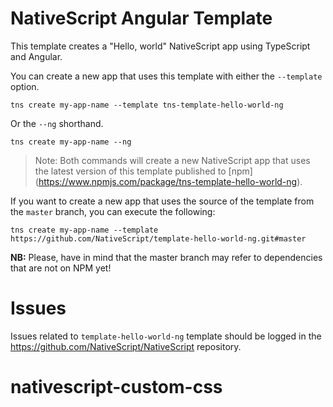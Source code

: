 # NativeScript Angular Template

This template creates a "Hello, world" NativeScript app using TypeScript and Angular.

You can create a new app that uses this template with either the `--template` option.

```
tns create my-app-name --template tns-template-hello-world-ng
```

Or the `--ng` shorthand.

```
tns create my-app-name --ng
```

> Note: Both commands will create a new NativeScript app that uses the latest version of this template published to [npm] (https://www.npmjs.com/package/tns-template-hello-world-ng).

If you want to create a new app that uses the source of the template from the `master` branch, you can execute the following:

```
tns create my-app-name --template https://github.com/NativeScript/template-hello-world-ng.git#master
```

**NB:** Please, have in mind that the master branch may refer to dependencies that are not on NPM yet!

# Issues

Issues related to `template-hello-world-ng` template should be logged in the https://github.com/NativeScript/NativeScript repository.
# nativescript-custom-css
